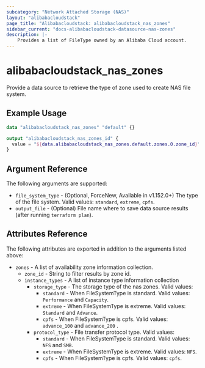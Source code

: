```yaml
---
subcategory: "Network Attached Storage (NAS)"
layout: "alibabacloudstack"
page_title: "Alibabacloudstack: alibabacloudstack_nas_zones"
sidebar_current: "docs-alibabacloudstack-datasource-nas-zones"
description: |-
    Provides a list of FileType owned by an Alibaba Cloud account.
---
```


# alibabacloudstack\_nas_zones

Provide  a data source to retrieve the type of zone used to create NAS file system.


## Example Usage

```terraform
data "alibabacloudstack_nas_zones" "default" {}

output "alibabacloudstack_nas_zones_id" {
  value = "${data.alibabacloudstack_nas_zones.default.zones.0.zone_id}"
}
```

## Argument Reference

The following arguments are supported:

* `file_system_type` - (Optional, ForceNew, Available in v1.152.0+) The type of the file system.  Valid values: `standard`, `extreme`, `cpfs`.
* `output_file` - (Optional) File name where to save data source results (after running `terraform plan`).

## Attributes Reference

The following attributes are exported in addition to the arguments listed above:

* `zones` - A list of availability zone information collection.
    * `zone_id` - String to filter results by zone id.
    * `instance_types` - A list of instance type information collection
        * `storage_type` - The storage type of the nas zones. Valid values:
          * `standard` - When FileSystemType is standard. Valid values: `Performance` and `Capacity`.
          * `extreme` - When FileSystemType is extreme. Valid values: `Standard` and `Advance`.
          * `cpfs` - When FileSystemType is cpfs. Valid values: `advance_100` and `advance_200` .
        * `protocol_type` - File transfer protocol type. Valid values:
          * `standard` - When FileSystemType is standard. Valid values: `NFS` and `SMB`.
          * `extreme` - When FileSystemType is extreme. Valid values: `NFS`.
          * `cpfs` - When FileSystemType is cpfs. Valid values: `cpfs`.
          

